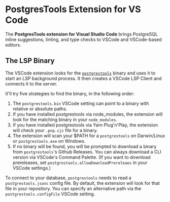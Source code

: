 # PostgresTools Extension for VS Code

The **PostgresTools extension for Visual Studio Code** brings PostgreSQL inline suggestions, linting, and type checks to VSCode and VSCode-based editors.

## The LSP Binary

The VSCode extension looks for the [`postgrestools`](https://github.com/supabase-community/postgres_lsp) binary and uses it to start an LSP background process. It then creates a VSCode LSP Client and connects it to the server.

It'll try five strategies to find the binary, in the following order:

1. The `postgrestools.bin` VSCode setting can point to a binary with relative or absolute paths.
2. If you have installed postgrestools via node_modules, the extension will look for the matching binary in your `node_modules`.
3. If you have installed postgrestools via Yarn Plug'n'Play, the extension will check your `.pnp.cjs` file for a binary.
4. The extension will scan your $PATH for a `postgrestools` on Darwin/Linux or `postgrestools.exe` on Windows.
5. If no binary will be found, you will be prompted to download a binary from `postgrestools`'s Github Releases. You can always download a CLI version via VSCode's Command Palette. (If you want to download prereleases, set `postgrestools.allowDownloadPrereleaes` in your VSCode settings.)

To connect to your database, `postgrestools` needs to read a `postgrestools.jsonc` config file. By default, the extension will look for that file in your repository. You can specify an alternative path via the `postgrestools.configFile` VSCode setting.
